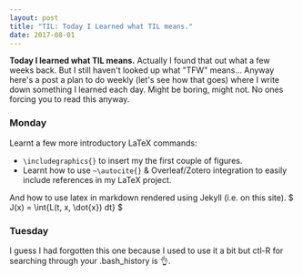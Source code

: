 ```yaml
---
layout: post
title: "TIL: Today I Learned what TIL means."
date: 2017-08-01
---
```


**Today I learned what TIL means.** Actually I found that out what a few weeks back. But I still haven't looked up what "TFW" means... Anyway here's a post a plan to do weekly (let's see how that goes) where I write down something I learned each day. Might be boring, might not. No ones forcing you to read this anyway.

### Monday
Learnt a few more introductory LaTeX commands: 
- `\includegraphics{}` to insert my the first couple of figures. 
- Learnt how to use `~\autocite{}` & Overleaf/Zotero integration to easily include references in my LaTeX project.

And how to use latex in markdown rendered using Jekyll (i.e. on this site). 
$ J(x) = \int{L(t, x, \dot{x}) dt} \$

### Tuesday
I guess I had forgotten this one because I used to use it a bit but ctl-R for searching through your .bash_history is 👌.
